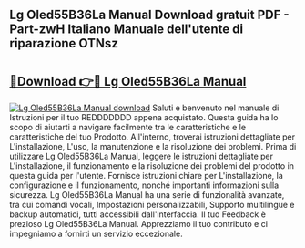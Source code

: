 ## Lg Oled55B36La Manual Download gratuit PDF - Part-zwH Italiano Manuale dell'utente di riparazione OTNsz

# <h2><a href="http://dfgezkr.blite.top/?on=Lg+Oled55B36La+Manual">🔗Download 👉🔴 Lg Oled55B36La Manual</a></h2>

[![Lg Oled55B36La Manual download](https://i.imgur.com/lujVjoI.png)](http://dfgezkr.blite.top/?on=Lg+Oled55B36La+Manual)
Saluti e benvenuto nel manuale di Istruzioni per il tuo REDDDDDDD appena acquistato. Questa guida ha lo scopo di aiutarti a navigare facilmente tra le caratteristiche e le caratteristiche del tuo Prodotto. All'interno, troverai istruzioni dettagliate per L'installazione, L'uso, la manutenzione e la risoluzione dei problemi. Prima di utilizzare Lg Oled55B36La Manual, leggere le istruzioni dettagliate per L'installazione, il funzionamento e la risoluzione dei problemi del prodotto in questa guida per l'utente. Fornisce istruzioni chiare per L'installazione, la configurazione e il funzionamento, nonché importanti informazioni sulla sicurezza. Lg Oled55B36La Manual ha una serie di funzionalità avanzate, tra cui comandi vocali, Impostazioni personalizzabili, Supporto multilingue e backup automatici, tutti accessibili dall'interfaccia. Il tuo Feedback è prezioso Lg Oled55B36La Manual. Apprezziamo il tuo contributo e ci impegniamo a fornirti un servizio eccezionale.
